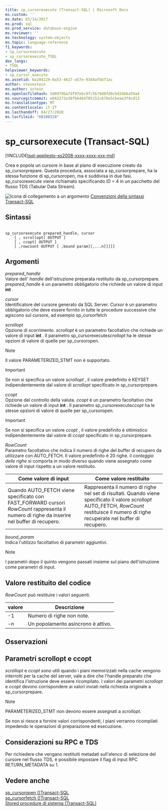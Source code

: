 ```yaml
---
title: sp_cursorexecute (Transact-SQL) | Microsoft Docs
ms.custom: ''
ms.date: 03/14/2017
ms.prod: sql
ms.prod_service: database-engine
ms.reviewer: ''
ms.technology: system-objects
ms.topic: language-reference
f1_keywords:
- sp_cursorexecute
- sp_cursorexecute_TSQL
dev_langs:
- TSQL
helpviewer_keywords:
- sp_cursor_execute
ms.assetid: 6a204229-0a53-4617-a57e-93d4afbb71ac
author: stevestein
ms.author: sstein
ms.openlocfilehash: 5d0979ba7df97ebc9fc5b79d8fd0cbd34b6a59a4
ms.sourcegitcommit: e042272a38fb646df05152c676e5cbeae3f9cd13
ms.translationtype: MT
ms.contentlocale: it-IT
ms.lasthandoff: 04/27/2020
ms.locfileid: "68108528"
---
```

# <a name="sp_cursorexecute-transact-sql"></a>sp_cursorexecute (Transact-SQL)
[!INCLUDE[tsql-appliesto-ss2008-xxxx-xxxx-xxx-md](../../includes/tsql-appliesto-ss2008-xxxx-xxxx-xxx-md.md)]

  Crea e popola un cursore in base al piano di esecuzione creato da sp_cursorprepare. Questa procedura, associata a sp_cursorprepare, ha la stessa funzione di sp_cursoropen, ma è suddivisa in due fasi. sp_cursorexecute viene richiamato specificando ID = 4 in un pacchetto del flusso TDS (Tabular Data Stream).  
  
 ![Icona di collegamento a un argomento](../../database-engine/configure-windows/media/topic-link.gif "Icona di collegamento a un argomento") [Convenzioni della sintassi Transact-SQL](../../t-sql/language-elements/transact-sql-syntax-conventions-transact-sql.md)  
  
## <a name="syntax"></a>Sintassi  
  
```  
  
sp_cursorexecute prepared_handle, cursor  
    [ , scrollopt[ OUTPUT ]  
    [ , ccopt[ OUTPUT ]  
    [ ,rowcount OUTPUT [ ,bound param][,...n]]]]]  
```  
  
## <a name="arguments"></a>Argomenti  
 *prepared_handle*  
 Valore dell' *handle* dell'istruzione preparata restituito da sp_cursorprepare. *prepared_handle* è un parametro obbligatorio che richiede un valore di input **int** .  
  
 *cursor*  
 Identificatore del cursore generato da SQL Server. *Cursor* è un parametro obbligatorio che deve essere fornito in tutte le procedure successive che agiscono sul cursore, ad esempio sp_cursorfetch  
  
 *scrollopt*  
 Opzione di scorrimento. *scrollopt* è un parametro facoltativo che richiede un valore di input **int** . Il parametro sp_cursorexecute*scrollopt* ha le stesse opzioni di valore di quelle per sp_cursoropen.  
  
> [!NOTE]  
>  Il valore PARAMETERIZED_STMT non è supportato.  
  
> [!IMPORTANT]  
>  Se non si specifica un valore *scrollopt* , il valore predefinito è KEYSET indipendentemente dal valore di *scrollopt* specificato in sp_cursorprepare.  
  
 *ccopt*  
 Opzione del controllo della valuta. *ccopt* è un parametro facoltativo che richiede un valore di input **int** . Il parametro sp_cursorexecute*ccopt* ha le stesse opzioni di valore di quelle per sp_cursoropen.  
  
> [!IMPORTANT]  
>  Se non si specifica un valore *ccopt* , il valore predefinito è ottimistico indipendentemente dal valore di *ccopt* specificato in sp_cursorprepare.  
  
 *RowCount*  
 Parametro facoltativo che indica il numero di righe del buffer di recupero da utilizzare con AUTO_FETCH. Il valore predefinito è 20 righe. il *conteggio delle righe* si comporta in modo diverso quando viene assegnato come valore di input rispetto a un valore restituito.  
  
|Come valore di input|Come valore restituito|  
|--------------------|---------------------|  
|Quando AUTO_FETCH viene specificato con FAST_FORWARD cursori *RowCount* rappresenta il numero di righe da inserire nel buffer di recupero.|Rappresenta il numero di righe nel set di risultati. Quando viene specificato il valore *scrollopt* AUTO_FETCH, *RowCount* restituisce il numero di righe recuperate nel buffer di recupero.|  
  
 *bound_param*  
 Indica l'utilizzo facoltativo di parametri aggiuntivi.  
  
> [!NOTE]  
>  I parametri dopo il quinto vengono passati insieme sul piano dell'istruzione come parametri di input.  
  
## <a name="code-return-value"></a>Valore restituito del codice  
 *RowCount* può restituire i valori seguenti.  
  
|valore|Descrizione|  
|-----------|-----------------|  
|-1|Numero di righe non note.|  
|-n|Un popolamento asincrono è attivo.|  
  
## <a name="remarks"></a>Osservazioni  
  
## <a name="scrollopt-and-ccopt-parameters"></a>Parametri scrollopt e ccopt  
 *scrollopt* e *ccopt* sono utili quando i piani memorizzati nella cache vengono interrotti per la cache del server, vale a dire che l'handle preparato che identifica l'istruzione deve essere ricompilato. I valori dei parametri *scrollopt* e *ccopt* devono corrispondere ai valori inviati nella richiesta originale a sp_cursorprepare.  
  
> [!NOTE]  
>  PARAMETERIZED_STMT non devono essere assegnati a *scrollopt*.  
  
 Se non si riesce a fornire valori corrispondenti, i piani verranno ricompilati impedendo le operazioni di preparazione ed esecuzione.  
  
## <a name="rpc-and-tds-considerations"></a>Considerazioni su RPC e TDS  
 Per richiedere che vengano restituiti metadati sull'elenco di selezione del cursore nel flusso TDS, è possibile impostare il flag di input RPC RETURN_METADATA su 1.  
  
## <a name="see-also"></a>Vedere anche  
 [sp_cursoropen &#40;&#41;Transact-SQL](../../relational-databases/system-stored-procedures/sp-cursoropen-transact-sql.md)   
 [sp_cursorfetch &#40;&#41;Transact-SQL](../../relational-databases/system-stored-procedures/sp-cursorfetch-transact-sql.md)   
 [Stored procedure di sistema &#40;Transact-SQL&#41;](../../relational-databases/system-stored-procedures/system-stored-procedures-transact-sql.md)  
  
  
